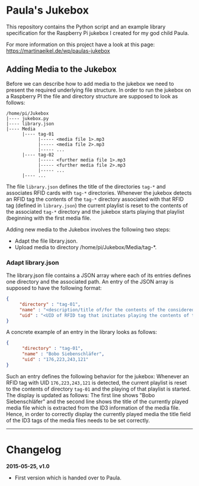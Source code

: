 # Paula's Jukebox

This repository contains the Python script and an example library specification for the Raspberry Pi jukebox I created for my god child Paula.

For more information on this project have a look at this page: https://martinaeikel.de/wp/paulas-jukebox

## Adding Media to the Jukebox

Before we can describe how to add media to the jukebox we need to present the required underlying file structure.
In order to run the jukebox on a Raspberry PI the file and directory structure are supposed to look as follows:

```
/home/pi/Jukebox
|---- jukebox.py
|---- library.json
|---- Media
      |---- tag-01
            |----- <media file 1>.mp3
            |----- <media file 2>.mp3
            |----- ...
      |---- tag-02
            |----- <further media file 1>.mp3
            |----- <further media file 2>.mp3
            |----- ...
      |---- ...
```

The file `library.json` defines the title of the directories `tag-*` and associates RFID cards with `tag-*` directories.
Whenever the jukebox detects an RFID tag the contents of the `tag-*` directory associated with that RFID tag (defined in `library.json`) the current playlist is reset to the contents of the associated `tag-*` directory and the jukebox starts playing that playlist (beginning with the first media file.

Adding new media to the Jukebox involves the following two steps:
 * Adapt the file library.json.
 * Upload media to directory /home/pi/Jukebox/Media/tag-*.
 
 ### Adapt library.json
 
 The library.json file contains a JSON array where each of its entries defines one directory and the associated path.
 An entry of the JSON array is supposed to have the following format:
 ```json
 {
      "directory" : "tag-01",
      "name" : "<description/title of/for the contents of the considered directory>",
      "uid" : "<UID of RFID tag that initiates playing the contents of the considered directory>"
 }
```

A concrete example of an entry in the library looks as follows:
```json
{
      "directory" : "tag-01",
      "name" : "Bobo Siebenschläfer",
      "uid" : "176,223,243,121"
}
```

Such an entry defines the following behavior for the jukebox: Whenever an RFID tag with UID `176,223,243,121` is detected, the current playlist is reset to the contents of directory `tag-01` and the playing of that playlist is started. The display is updated as follows: The first line shows "Bobo Siebenschläfer" and the second line shows the title of the currently played media file which is extracted from the ID3 information of the media file.
Hence, in order to correctly display the currently played media the title field of the ID3 tags of the media files needs to be set correctly.

---

# Changelog

**2015-05-25, v1.0**

* First version which is handed over to Paula.